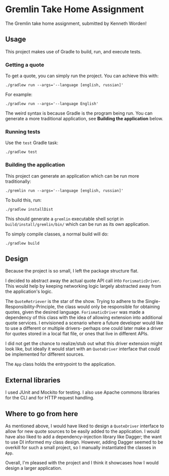 # Gremlin Take Home Assignment

The Gremlin take home assignment, submitted by Kenneth Worden!

## Usage

This project makes use of Gradle to build, run, and execute tests.

### Getting a quote

To get a quote, you can simply run the project. You can achieve this with:

```./gradlew run --args='--language [english, russian]'```

For example:

```./gradlew run --args='--language English'```

The weird syntax is because Gradle is the program being run. You can generate
a more traditional application, see **Building the application** below.

### Running tests

Use the `test` Gradle task:

```./gradlew test```

### Building the application

This project can generate an application which can be run more traditionally:

```./gremlin run --args='--language [english, russian]'```

To build this, run:

```./gradlew installDist```

This should generate a `gremlin` executable shell script in `build/install/gremlin/bin/`
which can be run as its own application.

To simply compile classes, a normal build will do:

```./gradlew build```


## Design

Because the project is so small, I left the package structure flat.

I decided to abstract away the actual quote API call into `ForismaticDriver`. This would
help by keeping networking logic largely abstracted away from the application's logic.

The `QuoteRetriever` is the star of the show. Trying to adhere to the Single-Responsibility-Principle,
the class would only be responsible for obtaining quotes, given the desired language. `ForismaticDriver`
was made a dependency of this class with the idea of allowing extension into additional quote services. I
envisioned a scenario where a future developer would like to use a different or multiple drivers-
perhaps one could later make a driver for quotes stored in a local flat file, or ones that live in different
APIs.

I did not get the chance to realize/stub out what this driver extension might look like, but ideally it would
start with an `QuoteDriver` interface that could be implemented for different sources.

The `App` class holds the entrypoint to the application.

## External libraries

I used JUnit and Mockito for testing. I also use Apache commons libraries for the CLI and for HTTP request handling.

## Where to go from here

As mentioned above, I would have liked to design a `QuoteDriver` interface to allow for new quote sources to be easily
added to the application. I would have also liked to add a dependency-injection library like Dagger; the want to use
DI informed my class design. However, adding Dagger seemed to be overkill for such a small project, so I manually
instantiated the classes in `App`.

Overall, I'm pleased with the project and I think it showcases how I would design a larger application.
